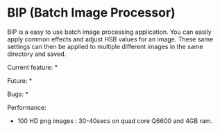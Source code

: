 # BIP (Batch Image Processor) #

BIP is a easy to use batch image processing application. You can easily apply common effects and adjust HSB values for an image. 
These same settings can then be applied to multiple different images in the same directory and saved.

Current feature:
* 

Future:
*

Bugs:
*

Performance:
* 100 HD png images : 30-40secs on quad core Q6600 and 4GB ram.